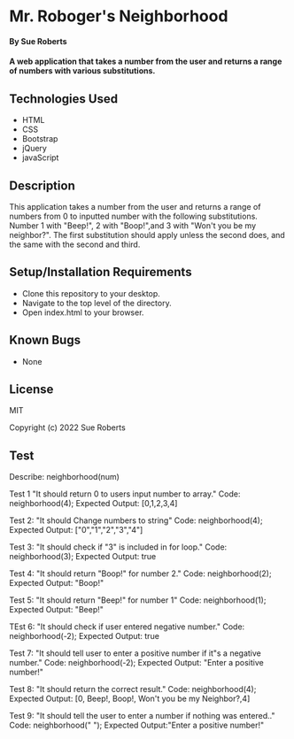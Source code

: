 # Mr. Roboger's Neighborhood

#### By Sue Roberts

#### A web application that takes a number from the user and returns a range of numbers with various substitutions. 

## Technologies Used

* HTML
* CSS
* Bootstrap
* jQuery
* javaScript

## Description

This application  takes a number from the user and returns a range of numbers from 0 to inputted number with the following substitutions. Number 1 with "Beep!", 2 with "Boop!",and 3 with "Won't you be my neighbor?". The first substitution should apply unless the second does, and the same with the second and third.

## Setup/Installation Requirements

* Clone this repository to your desktop.
* Navigate to the top level of the directory.
* Open index.html to your browser.

## Known Bugs

* None

## License

MIT

Copyright (c) 2022 Sue Roberts

## Test 

Describe: neighborhood(num)

Test 1 "It should return 0 to users input number to array."
Code: neighborhood(4);
Expected Output: [0,1,2,3,4]

Test 2: "It should Change numbers to string" 
Code: neighborhood(4);
Expected Output: ["0","1","2","3","4"]

Test 3: "It should check if "3" is included in for loop."
Code: neighborhood(3);
Expected Output: true

Test 4: "It should return "Boop!" for number 2."
Code: neighborhood(2);
Expected Output: "Boop!"

Test 5: "It should return "Beep!" for number 1"
Code: neighborhood(1);
Expected Output: "Beep!"

TEst 6: "It should check if user entered negative number."
Code: neighborhood(-2);
Expected Output: true

Test 7: "It should tell user to enter a positive number if it"s a negative number."
Code: neighborhood(-2);
Expected Output: "Enter a positive number!" 

Test 8: "It should return the correct result."
Code: neighborhood(4);
Expected Output: [0, Beep!, Boop!, Won't you be my Neighbor?,4] 

Test 9: "It should tell the user to enter a number if nothing was entered.."
Code: neighborhood("  ");
Expected Output:"Enter a positive number!"